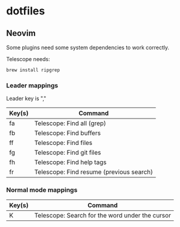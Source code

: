 # dotfiles

## Neovim

Some plugins need some system dependencies to work correctly.

Telescope needs:
```bash
brew install ripgrep
```

### Leader mappings

Leader key is ","

| Key(s) | Command |
| ------ | ------- |
| fa     | Telescope: Find all (grep) |
| fb     | Telescope: Find buffers |
| ff     | Telescope: Find files |
| fg     | Telescope: Find git files |
| fh     | Telescope: Find help tags |
| fr     | Telescope: Find resume (previous search) |

### Normal mode mappings

| Key(s) | Command |
| ------ | ------- |
| K      | Telescope: Search for the word under the cursor |
